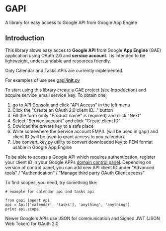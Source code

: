 GAPI
====
A library for easy access to Google API from Google App Engine

Introduction
------------
This library alows easy acces to **Google API** from Google **App Engine** (GAE)
application using OAuth 2.0 and **service account**. I is intended to be
lightweight, understandable and resources friendly.

Only Calendar and Tasks APIs are currently implemented.

For examples of use see [gapi/__init__.py](gapi/__init__.py)

To start using this library create a GAE project (see
[Introduction](https://developers.google.com/appengine/docs/python/gettingstartedpython27/introduction))
and acquire service_email service_key. To obtain one, 
1. go to [API Console](https://code.google.com/apis/console) and click "API Access" in the left menu
2. Click the "Create an OAuth 2.0 client ID..." button
3. Fill the form (only "Product name" is required) and click "Next"
4. Select "Service account"  and click "Create client ID"
5. Dowload the private key to a safe place
6. Write somewhere the Service account EMAIL (will be used in gapi) and client ID (will be used to grant access to you calendar).
7. Use convert_key.py utility to convert downloaded key to PEM format usable in Google App Engine

To be able to access a Google API which requires authentication, register your
client ID in your Google APPs [domain control panel](https://admin.google.com).
Depending on version of control panel, you can add new API client ID under
"Advanced tools" / "Authentication" / "Manage third party OAuth Client access"

To find scopes, you need, try something like:

    # example for calendar api and tasks api

    from gapi import Api
    api = Api(['calendar', 'tasks'], 'anything', 'anything')
    print api.scope


Newer Google's APIs use JSON for communication and Signed JWT (JSON Web Token) for OAuth 2.0
